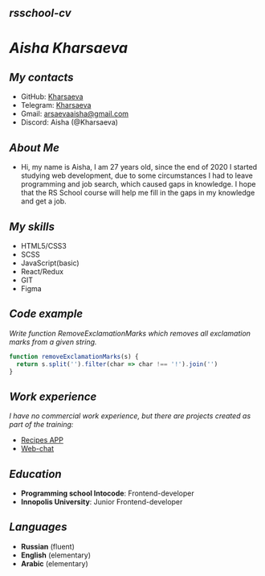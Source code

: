 ## ***rsschool-cv***

# ***Aisha Kharsaeva***

## ***My contacts***

- GitHub: <a href="https://github.com/Kharsaeva" target="_blank">Kharsaeva</a>
- Telegram: <a href="https://t.me/Kharsaeva" target="_blank">Kharsaeva</a>
- Gmail: arsaevaaisha@gmail.com
- Discord: Aisha (@Kharsaeva)

## ***About Me***

- Hi, my name is Aisha, I am 27 years old, since the end of 2020 I started studying web development, due to some circumstances I had to leave programming and job search, which caused gaps in knowledge. I hope that the RS School course will help me fill in the gaps in my knowledge and get a job.

## ***My skills***

* HTML5/CSS3
* SCSS
* JavaScript(basic)
* React/Redux
* GIT
* Figma

## ***Code example***
*Write function RemoveExclamationMarks which removes all exclamation marks from a given string.*
```javascript
function removeExclamationMarks(s) {
  return s.split('').filter(char => char !== '!').join('')
}
```

## ***Work experience***

*I have no commercial work experience, but there are projects created as part of the training:*

- <a href="https://blooming-castle-56069.herokuapp.com/" target="_blank">Recipes APP</a>
- <a href="https://intense-island-55096.herokuapp.com/" target="_blank">Web-chat</a>

## ***Education***

- **Programming school Intocode**: Frontend-developer
- **Innopolis University**: Junior Frontend-developer


## ***Languages***

- **Russian** (fluent)
- **English** (elementary)
- **Arabic** (elementary)
